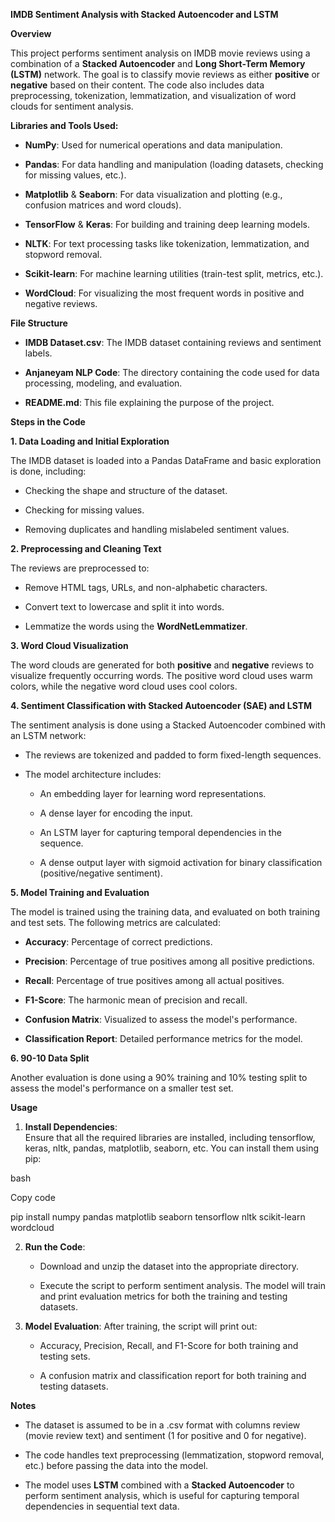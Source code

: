 **IMDB Sentiment Analysis with Stacked Autoencoder and LSTM**

**Overview**

This project performs sentiment analysis on IMDB movie reviews using a
combination of a **Stacked Autoencoder** and **Long Short-Term Memory
(LSTM)** network. The goal is to classify movie reviews as either
**positive** or **negative** based on their content. The code also
includes data preprocessing, tokenization, lemmatization, and
visualization of word clouds for sentiment analysis.

**Libraries and Tools Used:**

-   **NumPy**: Used for numerical operations and data manipulation.

-   **Pandas**: For data handling and manipulation (loading datasets,
    checking for missing values, etc.).

-   **Matplotlib** & **Seaborn**: For data visualization and plotting
    (e.g., confusion matrices and word clouds).

-   **TensorFlow** & **Keras**: For building and training deep learning
    models.

-   **NLTK**: For text processing tasks like tokenization,
    lemmatization, and stopword removal.

-   **Scikit-learn**: For machine learning utilities (train-test split,
    metrics, etc.).

-   **WordCloud**: For visualizing the most frequent words in positive
    and negative reviews.

**File Structure**

-   **IMDB Dataset.csv**: The IMDB dataset containing reviews and
    sentiment labels.

-   **Anjaneyam NLP Code**: The directory containing the code used for
    data processing, modeling, and evaluation.

-   **README.md**: This file explaining the purpose of the project.

**Steps in the Code**

**1. Data Loading and Initial Exploration**

The IMDB dataset is loaded into a Pandas DataFrame and basic exploration
is done, including:

-   Checking the shape and structure of the dataset.

-   Checking for missing values.

-   Removing duplicates and handling mislabeled sentiment values.

**2. Preprocessing and Cleaning Text**

The reviews are preprocessed to:

-   Remove HTML tags, URLs, and non-alphabetic characters.

-   Convert text to lowercase and split it into words.

-   Lemmatize the words using the **WordNetLemmatizer**.

**3. Word Cloud Visualization**

The word clouds are generated for both **positive** and **negative**
reviews to visualize frequently occurring words. The positive word cloud
uses warm colors, while the negative word cloud uses cool colors.

**4. Sentiment Classification with Stacked Autoencoder (SAE) and LSTM**

The sentiment analysis is done using a Stacked Autoencoder combined with
an LSTM network:

-   The reviews are tokenized and padded to form fixed-length sequences.

-   The model architecture includes:

    -   An embedding layer for learning word representations.

    -   A dense layer for encoding the input.

    -   An LSTM layer for capturing temporal dependencies in the
        sequence.

    -   A dense output layer with sigmoid activation for binary
        classification (positive/negative sentiment).

**5. Model Training and Evaluation**

The model is trained using the training data, and evaluated on both
training and test sets. The following metrics are calculated:

-   **Accuracy**: Percentage of correct predictions.

-   **Precision**: Percentage of true positives among all positive
    predictions.

-   **Recall**: Percentage of true positives among all actual positives.

-   **F1-Score**: The harmonic mean of precision and recall.

-   **Confusion Matrix**: Visualized to assess the model\'s performance.

-   **Classification Report**: Detailed performance metrics for the
    model.

**6. 90-10 Data Split**

Another evaluation is done using a 90% training and 10% testing split to
assess the model\'s performance on a smaller test set.

**Usage**

1.  **Install Dependencies**:\
    Ensure that all the required libraries are installed, including
    tensorflow, keras, nltk, pandas, matplotlib, seaborn, etc. You can
    install them using pip:

bash

Copy code

pip install numpy pandas matplotlib seaborn tensorflow nltk scikit-learn
wordcloud

2.  **Run the Code**:

    -   Download and unzip the dataset into the appropriate directory.

    -   Execute the script to perform sentiment analysis. The model will
        train and print evaluation metrics for both the training and
        testing datasets.

3.  **Model Evaluation**: After training, the script will print out:

    -   Accuracy, Precision, Recall, and F1-Score for both training and
        testing sets.

    -   A confusion matrix and classification report for both training
        and testing datasets.

**Notes**

-   The dataset is assumed to be in a .csv format with columns review
    (movie review text) and sentiment (1 for positive and 0 for
    negative).

-   The code handles text preprocessing (lemmatization, stopword
    removal, etc.) before passing the data into the model.

-   The model uses **LSTM** combined with a **Stacked Autoencoder** to
    perform sentiment analysis, which is useful for capturing temporal
    dependencies in sequential text data.
